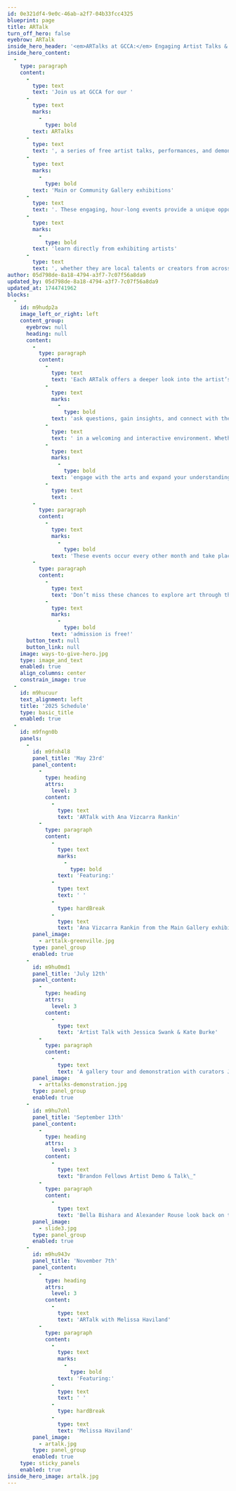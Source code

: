 ```yaml
---
id: 0e321df4-9e0c-46ab-a2f7-04b33fcc4325
blueprint: page
title: ARTalk
turn_off_hero: false
eyebrow: ARTalk
inside_hero_header: '<em>ARTalks at GCCA:</em> Engaging Artist Talks & Demonstrations'
inside_hero_content:
  -
    type: paragraph
    content:
      -
        type: text
        text: 'Join us at GCCA for our '
      -
        type: text
        marks:
          -
            type: bold
        text: ARTalks
      -
        type: text
        text: ', a series of free artist talks, performances, and demonstrations held in conjunction with our '
      -
        type: text
        marks:
          -
            type: bold
        text: 'Main or Community Gallery exhibitions'
      -
        type: text
        text: '. These engaging, hour-long events provide a unique opportunity to '
      -
        type: text
        marks:
          -
            type: bold
        text: 'learn directly from exhibiting artists'
      -
        type: text
        text: ', whether they are local talents or creators from across the U.S.'
author: 05d798de-8a18-4794-a3f7-7c07f56a8da9
updated_by: 05d798de-8a18-4794-a3f7-7c07f56a8da9
updated_at: 1744741962
blocks:
  -
    id: m9hudp2a
    image_left_or_right: left
    content_group:
      eyebrow: null
      heading: null
      content:
        -
          type: paragraph
          content:
            -
              type: text
              text: 'Each ARTalk offers a deeper look into the artist’s creative process, inspirations, and techniques. Attendees can '
            -
              type: text
              marks:
                -
                  type: bold
              text: 'ask questions, gain insights, and connect with the artists'
            -
              type: text
              text: ' in a welcoming and interactive environment. Whether you’re an artist, student, or simply an art enthusiast, ARTalks are a fantastic way to '
            -
              type: text
              marks:
                -
                  type: bold
              text: 'engage with the arts and expand your understanding of contemporary creative practices'
            -
              type: text
              text: .
        -
          type: paragraph
          content:
            -
              type: text
              marks:
                -
                  type: bold
              text: 'These events occur every other month and take place in January, March, May, July, September, and November.'
        -
          type: paragraph
          content:
            -
              type: text
              text: 'Don’t miss these chances to explore art through the eyes of its makers—'
            -
              type: text
              marks:
                -
                  type: bold
              text: 'admission is free!'
      button_text: null
      button_link: null
    image: ways-to-give-hero.jpg
    type: image_and_text
    enabled: true
    align_columns: center
    constrain_image: true
  -
    id: m9hucuur
    text_alignment: left
    title: '2025 Schedule'
    type: basic_title
    enabled: true
  -
    id: m9fngn0b
    panels:
      -
        id: m9fnh4l8
        panel_title: 'May 23rd'
        panel_content:
          -
            type: heading
            attrs:
              level: 3
            content:
              -
                type: text
                text: 'ARTalk with Ana Vizcarra Rankin'
          -
            type: paragraph
            content:
              -
                type: text
                marks:
                  -
                    type: bold
                text: 'Featuring:'
              -
                type: text
                text: ' '
              -
                type: hardBreak
              -
                type: text
                text: 'Ana Vizcarra Rankin from the Main Gallery exhibition, Beyond the Edge'
        panel_image:
          - arttalk-greenville.jpg
        type: panel_group
        enabled: true
      -
        id: m9hu0md1
        panel_title: 'July 12th'
        panel_content:
          -
            type: heading
            attrs:
              level: 3
            content:
              -
                type: text
                text: 'Artist Talk with Jessica Swank & Kate Burke'
          -
            type: paragraph
            content:
              -
                type: text
                text: 'A gallery tour and demonstration with curators Jessica Swank and Kate Burke of Performative Practices in the Main Gallery.'
        panel_image:
          - arttalks-demonstration.jpg
        type: panel_group
        enabled: true
      -
        id: m9hu7ohl
        panel_title: 'September 13th'
        panel_content:
          -
            type: heading
            attrs:
              level: 3
            content:
              -
                type: text
                text: "Brandon Fellows Artist Demo & Talk\_"
          -
            type: paragraph
            content:
              -
                type: text
                text: 'Bella Bishara and Alexander Rouse look back on their year in the 2025 Brandon Fellows program and demonstrate what they have learned.'
        panel_image:
          - slide3.jpg
        type: panel_group
        enabled: true
      -
        id: m9hu943v
        panel_title: 'November 7th'
        panel_content:
          -
            type: heading
            attrs:
              level: 3
            content:
              -
                type: text
                text: 'ARTalk with Melissa Haviland'
          -
            type: paragraph
            content:
              -
                type: text
                marks:
                  -
                    type: bold
                text: 'Featuring:'
              -
                type: text
                text: ' '
              -
                type: hardBreak
              -
                type: text
                text: 'Melissa Haviland'
        panel_image:
          - artalk.jpg
        type: panel_group
        enabled: true
    type: sticky_panels
    enabled: true
inside_hero_image: artalk.jpg
---
```

